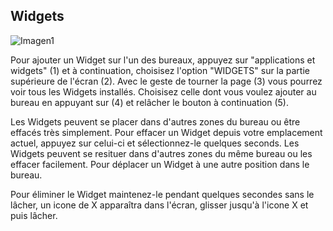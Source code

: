 ## Widgets

![Imagen1](http://static.energysistem.com/images/manuals/39530/53707f89d8a39.jpg)

Pour ajouter un Widget sur l'un des bureaux, appuyez sur "applications et widgets" (1) et à continuation, choisisez l'option "WIDGETS" sur la partie supérieure de l'écran (2). Avec le geste de tourner la page (3) vous pourrez voir tous les Widgets installés. Choisisez celle dont vous voulez ajouter au bureau en appuyant sur (4) et relâcher le bouton à continuation (5).

Les Widgets peuvent se placer dans d'autres zones du bureau ou être effacés très simplement. Pour effacer un Widget depuis votre emplacement actuel, appuyez sur celui-ci et sélectionnez-le quelques seconds. Les Widgets peuvent se resituer dans d'autres zones du même bureau ou les effacer facilement. Pour déplacer un Widget à une autre position dans le bureau.

Pour éliminer le Widget maintenez-le pendant quelques secondes sans le lâcher, un icone de X apparaîtra dans l'écran, glisser jusqu'à l'icone X et puis lâcher.
